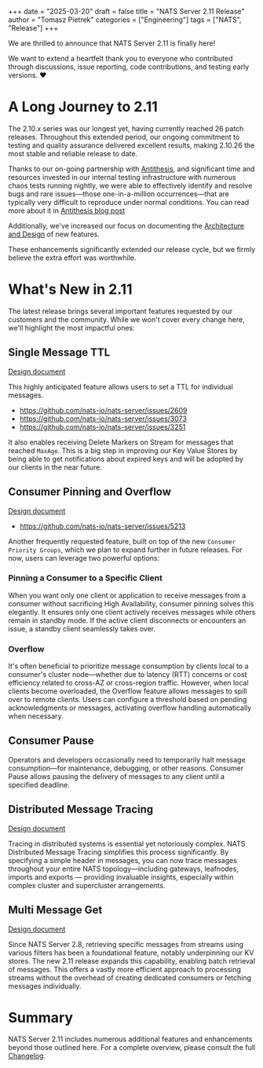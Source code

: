 +++
date = "2025-03-20"
draft = false
title = "NATS Server 2.11 Release"
author = "Tomasz Pietrek"
categories = ["Engineering"]
tags = ["NATS", "Release"]
+++


We are thrilled to announce that NATS Server 2.11 is finally here!

We want to extend a heartfelt thank you to everyone who contributed through
discussions, issue reporting, code contributions, and testing early versions. ❤️

# A Long Journey to 2.11

The 2.10.x series was our longest yet, having currently reached 26 patch
releases. Throughout this extended period, our ongoing commitment to testing
and quality assurance delivered excellent results, making 2.10.26 the most
stable and reliable release to date.

Thanks to our on-going partnership with [Antithesis](https://antithesis.com),
and significant time and resources invested in our internal testing
infrastructure with numerous chaos tests running nightly, we were able to
effectively identify and resolve bugs and rare issues—those one-in-a-million
occurrences—that are typically very difficult to reproduce under normal
conditions. You can read more about it in [Antithesis blog
post](https://antithesis.com/blog/2025/synadia/)

Additionally, we've increased our focus on documenting the [Architecture and
Design](https://github.com/nats-io/nats-architecture-and-design) of new
features.

These enhancements significantly extended our release cycle, but we firmly
believe the extra effort was worthwhile.

# What's New in 2.11

The latest release brings several important features requested by our customers
and the community. While we won't cover every change here, we'll highlight the
most impactful ones:

## Single Message TTL

[Design document](https://github.com/nats-io/nats-architecture-and-design/blob/main/adr/ADR-43.md)

This highly anticipated feature allows users to set a TTL for individual
messages.

- https://github.com/nats-io/nats-server/issues/2609
- https://github.com/nats-io/nats-server/issues/3073
- https://github.com/nats-io/nats-server/issues/3251

It also enables receiving Delete Markers on Stream for messages that reached
`MaxAge`. This is a big step in improving our Key Value Stores by being able to
get notifications about expired keys and will be adopted by our clients in the
near future.

## Consumer Pinning and Overflow

[Design document](https://github.com/nats-io/nats-architecture-and-design/blob/main/adr/ADR-42.md)

- https://github.com/nats-io/nats-server/issues/5213

Another frequently requested feature, built on top of the new `Consumer
Priority Groups`, which we plan to expand further in future releases. For now,
users can leverage two powerful options:

### Pinning a Consumer to a Specific Client

When you want only one client or application to receive messages from a
consumer without sacrificing High Availability, consumer pinning solves this
elegantly. It ensures only one client actively receives messages while others
remain in standby mode. If the active client disconnects or encounters an
issue, a standby client seamlessly takes over.

### Overflow

It's often beneficial to prioritize message consumption by clients local to a
consumer's cluster node—whether due to latency (RTT) concerns or cost
efficiency related to cross-AZ or cross-region traffic. However, when local
clients become overloaded, the Overflow feature allows messages to spill over
to remote clients. Users can configure a threshold based on pending
acknowledgments or messages, activating overflow handling automatically when
necessary.

## Consumer Pause

Operators and developers occasionally need to temporarily halt message
consumption—for maintenance, debugging, or other reasons. Consumer Pause allows
pausing the delivery of messages to any client until a specified deadline.

## Distributed Message Tracing

[Design document](https://github.com/nats-io/nats-architecture-and-design/blob/main/adr/ADR-41.md)

Tracing in distributed systems is essential yet notoriously complex. NATS
Distributed Message Tracing simplifies this process significantly. By
specifying a simple header in messages, you can now trace messages throughout
your entire NATS topology—including gateways, leafnodes, imports and exports —
providing invaluable insights, especially within complex cluster and
supercluster arrangements.

## Multi Message Get

[Design document](https://github.com/nats-io/nats-architecture-and-design/blob/main/adr/ADR-31.md)

Since NATS Server 2.8, retrieving specific messages from streams using various
filters has been a foundational feature, notably underpinning our KV stores.
The new 2.11 release expands this capability, enabling batch retrieval of
messages. This offers a vastly more efficient approach to processing streams
without the overhead of creating dedicated consumers or fetching messages
individually.

# Summary

NATS Server 2.11 includes numerous additional features and enhancements beyond
those outlined here. For a complete overview, please consult the full [Changelog](https://github.com/nats-io/nats-server/releases/tag/v2.11.0).

